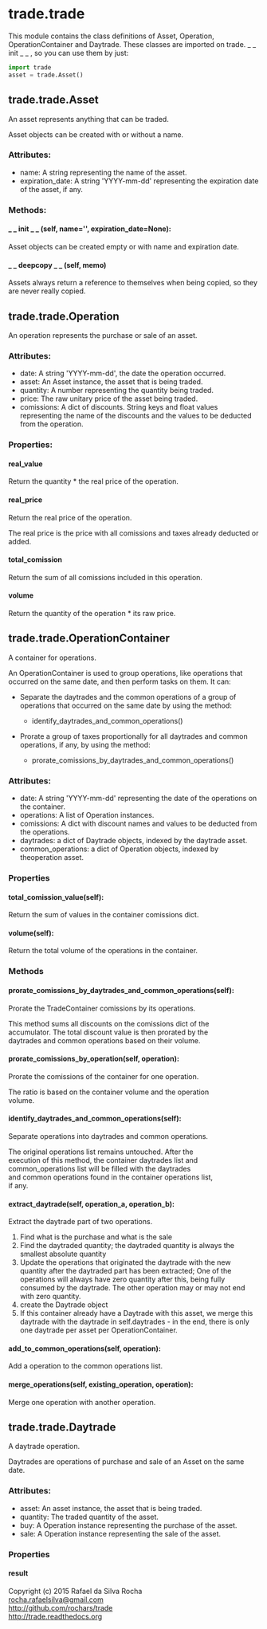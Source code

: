 # trade.trade

This module contains the class definitions of Asset, Operation,
OperationContainer and Daytrade. These classes are imported on
trade. _ _ init _ _ , so you can use them by just:

```python
import trade
asset = trade.Asset()
```


## trade.trade.Asset
An asset represents anything that can be traded.

Asset objects can be created with or without a name.

### Attributes:
+ name: A string representing the name of the asset.
+ expiration_date: A string 'YYYY-mm-dd' representing the expiration date of the asset, if any.

### Methods:

#### _ _ init _ _ (self, name='', expiration_date=None):
Asset objects can be created empty or with name and expiration date.

#### _ _ deepcopy _ _ (self, memo)
Assets always return a reference to themselves when being copied, so they
are never really copied.


## trade.trade.Operation
An operation represents the purchase or sale of an asset.  

### Attributes:  
+ date: A string 'YYYY-mm-dd', the date the operation occurred.
+ asset: An Asset instance, the asset that is being traded.
+ quantity: A number representing the quantity being traded.
+ price: The raw unitary price of the asset being traded.
+ comissions: A dict of discounts. String keys and float values representing the name of the discounts and the values to be deducted from the operation.

### Properties:

#### real_value
Return the quantity * the real price of the operation.

#### real_price
Return the real price of the operation.

The real price is the price with all comissions and taxes already deducted or added.

#### total_comission
Return the sum of all comissions included in this operation.

#### volume
Return the quantity of the operation * its raw price.


## trade.trade.OperationContainer
A container for operations.

An OperationContainer is used to group operations, like operations
that occurred on the same date, and then perform tasks on them. It
can:

- Separate the daytrades and the common operations of a group of
  operations that occurred on the same date by using the method:

    * identify_daytrades_and_common_operations()

- Prorate a group of taxes proportionally for all daytrades and
  common operations, if any, by using the method:

    * prorate_comissions_by_daytrades_and_common_operations()

### Attributes:
+ date: A string 'YYYY-mm-dd' representing the date of the operations on the container.
+ operations: A list of Operation instances.
+ comissions: A dict with discount names and values to be deducted from the operations.
+ daytrades: a dict of Daytrade objects, indexed by the daytrade asset.
+ common_operations: a dict of Operation objects, indexed by theoperation asset.

### Properties

#### total_comission_value(self):
Return the sum of values in the container comissions dict.

#### volume(self):
Return the total volume of the operations in the container.

### Methods

#### prorate_comissions_by_daytrades_and_common_operations(self):
Prorate the TradeContainer comissions by its operations.  

This method sums all discounts on the comissions dict of the  
accumulator. The total discount value is then prorated by the  
daytrades and common operations based on their volume.  

#### prorate_comissions_by_operation(self, operation):
Prorate the comissions of the container for one operation.  

The ratio is based on the container volume and the operation  
volume.

#### identify_daytrades_and_common_operations(self):
Separate operations into daytrades and common operations.  

The original operations list remains untouched. After the  
execution of this method, the container daytrades list and  
common_operations list will be filled with the daytrades  
and common operations found in the container operations list,  
if any.

#### extract_daytrade(self, operation_a, operation_b):
Extract the daytrade part of two operations.

1. Find what is the purchase and what is the sale
2. Find the daytraded quantity; the daytraded
quantity is always the smallest absolute quantity
3. Update the operations that originated the
daytrade with the new quantity after the
daytraded part has been extracted; One of
the operations will always have zero
quantity after this, being fully consumed
by the daytrade. The other operation may or
may not end with zero quantity.
4. create the Daytrade object
5. If this container already have a Daytrade
with this asset, we merge this daytrade
with the daytrade in self.daytrades -
in the end, there is only one daytrade per
asset per OperationContainer.

#### add_to_common_operations(self, operation):
Add a operation to the common operations list.

#### merge_operations(self, existing_operation, operation):
Merge one operation with another operation.


## trade.trade.Daytrade
A daytrade operation.

Daytrades are operations of purchase and sale of an Asset on
the same date.

### Attributes:
+ asset: An asset instance, the asset that is being traded.
+ quantity: The traded quantity of the asset.
+ buy: A Operation instance representing the purchase of the asset.
+ sale: A Operation instance representing the sale of the asset.

### Properties

#### result


Copyright (c) 2015 Rafael da Silva Rocha  
rocha.rafaelsilva@gmail.com  
http://github.com/rochars/trade  
http://trade.readthedocs.org  
